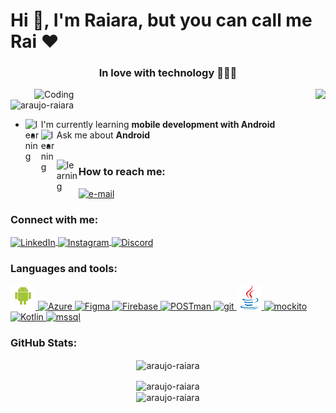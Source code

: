 <h1 align="left">Hi 👋, I'm Raiara, but you can call me Rai ❤️</h1> 
<h3 align="center">In love with technology 👩🏻‍💻</h3> <img style="float:right" src="https://user-images.githubusercontent.com/62944970/220807412-b9366dac-b295-4d9c-a1ba-9afad3c1f9be.gif" />


<img align="right" alt="Coding" width="450" src="https://i.giphy.com/media/paTz7UZbPfTZFRYnnB/giphy.webp">

<p align="left">
  <img src="https://komarev.com/ghpvc/?username=araujo-raiara&label=Profile%20views&color=0e75b6&style=flat" alt="araujo-raiara" />
</p>

- <img align="left" alt="learning" width="25" src="https://www.svgrepo.com/show/31136/books.svg" /> I'm currently learning **mobile development with Android**
- <img align="left" alt="learning" width="25" src="https://www.svgrepo.com/show/411476/ask.svg" /> Ask me about **Android**
- 

<img align="left" alt="learning" width="35" src="https://www.svgrepo.com/show/429923/message-send-message-mail.svg" /> <h3 align="left"> How to reach me: </h3>


  <a href="haraujo_raiara@outlook.com" target="_blank" rel="noreferrer">
    <img src="https://www.svgrepo.com/show/373951/outlook.svg" alt ="e-mail" width="40" height="40"/> 
    </a>

<h3 align="left">Connect with me:</h3>
<p align="left">
  <a href="https://www.linkedin.com/in/raiara-a-6541a3193/" target="_blank" rel="noopener noreferrer">
    <img align="center" src="https://www.vectorlogo.zone/logos/linkedin/linkedin-tile.svg" alt="LinkedIn" height="40" width="40" />
  </a>
  <a href="https://instagram.com/raiarauju" target="_blank" rel="noopener noreferrer">
    <img align="center" src="https://www.vectorlogo.zone/logos/instagram/instagram-tile.svg" alt="Instagram" height="40" width="40" />
  </a>
  <a href="https://discord.gg/raiarauju#4017" target="_blank" rel="noopener noreferrer">
    <img align="center" src="https://www.vectorlogo.zone/logos/discordapp/discordapp-tile.svg" alt="Discord" height="40" width="40" />
  </a>
</p>

<h3 align="left">Languages and tools:</h3>
<p align="left">
  <a href="https://developer.android.com" target="_blank" rel="noopener noreferrer">
    <img src="https://raw.githubusercontent.com/devicons/devicon/master/icons/android/android-original-wordmark.svg" alt="Android" width="40" height="40"/>
  </a>
  <a href="https://azure.microsoft.com/en-in/" target="_blank" rel="noopener noreferrer">
    <img src="https://www.vectorlogo.zone/logos/microsoft_azure/microsoft_azure-icon.svg" alt="Azure" width="40" height="40"/>
  </a>
  <a href="https://www.figma.com/" target="_blank" rel="noopener noreferrer">
    <img src="https://www.vectorlogo.zone/logos/figma/figma-icon.svg" alt="Figma" width="40" height="40"/>
  </a>
  <a href="https://firebase.google.com/" target="_blank" rel="noopener noreferrer">
    <img src="https://www.vectorlogo.zone/logos/firebase/firebase-icon.svg" alt="Firebase" width="40" height="40"/>
   
   <a href="https://www.postman.com/" target="_blank" rel="noopener noreferrer">
    <img src="https://raw.githubusercontent.com/get-icon/geticon/fc0f660daee147afb4a56c64e12bde6486b73e39/icons/postman.svg" alt="POSTman" width="40" height="40"/>
  </a>
   
  <a href="https://git-scm.com/" target="_blank" rel="noreferrer"> 
   <img src="https://www.vectorlogo.zone/logos/git-scm/git-scm-icon.svg" alt="git" width="40" height="40"/> 
   </a>
   <a href="https:// www.java.com" target="_blank"rel="noreferrer">
    <img src="https://raw.githubusercontent.com/devicons/devicon/master/icons/java/java-original.svg" alt="java" width="40" height=" 40"/> 
   </a>
   <a href="https://site.mockito.org/" target="_blanck" rel="noreferrer">
    <img src="https://upload.vectorlogo.zone/logos/mockito/images/36c60459-46b2-46dd-87b7-5ed157df95d4.svg" alt="mockito" width="40" height="40"/> 
   </a>
   <a href="https://kotlinlang.org/" target="_blank" rel="noreferrer">
    <img src= "https://www.vectorlogo.zone/logos/kotlinlang/kotlinlang-icon.svg" alt ="Kotlin" width="40" height="40"/> 
    </a>
   <a href="https://www.microsoft.com/en-us/sql-server" target="_blank" rel="noreferrer">
    <img src="https://www.svgrepo.com/show/331760/sql-database-generic.svg" alt ="mssql" width="40" height="40"/> 
    </a>
   
   
    
<h3 align="left">GitHub Stats:</h3>
    
<div class="container" style="text-align: center;">
  <p><img align="center" src="https://github-readme-stats.vercel.app/api/top-langs?username=araujo-raiara&show_icons=true&locale=en&layout=compact" alt="araujo-raiara" /></p>
</div>
   
  <div style="text-align:center;">
    <img align="center" src="https://github-readme-stats.vercel.app/api?username=araujo-raiara&show_icons=true&locale=en" alt ="araujo-raiara" />
</div>

<div style="text-align:center;">
    <img align="center" src="https://github-readme-streak-stats.herokuapp.com/?user=araujo-raiara&" alt= "araujo-raiara" />
</div>
   

    



    
    



